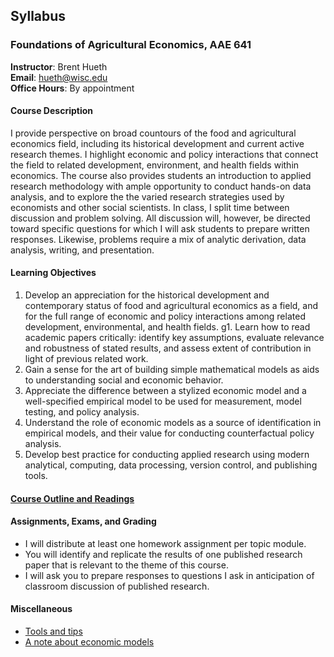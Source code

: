 ## Syllabus

### Foundations of Agricultural Economics, AAE 641

**Instructor**: Brent Hueth  
**Email**: hueth@wisc.edu  
**Office Hours**: By appointment

#### Course Description

I provide perspective on broad countours of the food and agricultural economics
field, including its historical development and current active research themes.
I highlight economic and policy interactions that connect the field to related
development, environment, and health fields within economics. The course also
provides students an introduction to applied research methodology with ample
opportunity to conduct hands-on data analysis, and to explore the the varied
research strategies used by economists and other social scientists. In class, I
split time between discussion and problem solving. All discussion will,
however, be directed toward specific questions for which I will ask students to
prepare written responses. Likewise, problems require a mix of analytic
derivation, data analysis, writing, and presentation.

#### Learning Objectives

1. Develop an appreciation for the historical development and contemporary
   status of food and agricultural economics as a field, and for the full range
   of economic and policy interactions among related development,
   environmental, and health fields.
g1. Learn how to read academic papers critically: identify key assumptions,
   evaluate relevance and robustness of stated results, and assess extent of
   contribution in light of previous related work.
1. Gain a sense for the art of building simple mathematical models as aids to
   understanding social and economic behavior.
1. Appreciate the difference between a stylized economic model and a
   well-specified empirical model to be used for measurement, model testing,
   and policy analysis.
1. Understand the role of economic models as a source of identification in
   empirical models, and their value for conducting counterfactual policy
   analysis.
1. Develop best practice for conducting applied research using modern
   analytical, computing, data processing, version control, and publishing
   tools.

#### [Course Outline and Readings](./course_outline.md)

#### Assignments, Exams, and Grading

- I will distribute at least one homework assignment per topic module.
- You will identify and replicate the results of one published research paper
  that is relevant to the theme of this course.
- I will ask you to prepare responses to questions I ask in anticipation of
  classroom discussion of published research.

#### Miscellaneous

- [Tools and tips](./tools_tips.md)
- [A note about economic models](./models.md)
